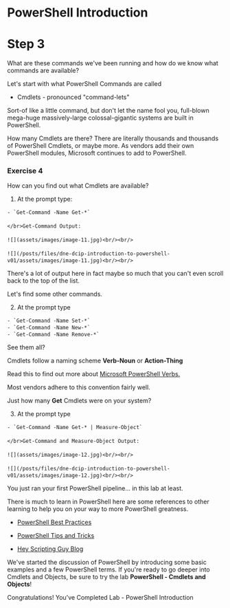 # PowerShell Introduction

# Step 3

What are these commands we've been running and how do we know what commands are available?

Let's start with what PowerShell Commands are called

  - Cmdlets - pronounced "command-lets"

  Sort-of like a little command, but don't let the name fool you, full-blown mega-huge massively-large colossal-gigantic systems are built in PowerShell.

How many Cmdlets are there? There are literally thousands and thousands of PowerShell Cmdlets, or maybe more. As vendors add their own PowerShell modules, Microsoft continues to add to PowerShell.

### Exercise 4

How can you find out what Cmdlets are available?

  1. At the prompt type:

    - `Get-Command -Name Get-*`

    </br>Get-Command Output:

    ![](assets/images/image-11.jpg)<br/><br/>

    ![](/posts/files/dne-dcip-introduction-to-powershell-v01/assets/images/image-11.jpg)<br/><br/>

  There's a lot of output here in fact maybe so much that you can't even scroll back to the top of the list.

  Let's find some other commands.

  2. At the prompt type

    - `Get-Command -Name Set-*`
    - `Get-Command -Name New-*`
    - `Get-Command -Name Remove-*`

  See them all?

  Cmdlets follow a naming scheme **Verb-Noun** or **Action-Thing**

  Read this to find out more about [Microsoft PowerShell Verbs.](https://msdn.microsoft.com/en-us/library/ms714428%28v=vs.85%29.aspx)

  Most vendors adhere to this convention fairly well.

  Just how many **Get** Cmdlets were on your system?

  3. At the prompt type

    - `Get-Command -Name Get-* | Measure-Object`

    </br>Get-Command and Measure-Object Output:

    ![](assets/images/image-12.jpg)<br/><br/>

    ![](/posts/files/dne-dcip-introduction-to-powershell-v01/assets/images/image-12.jpg)<br/><br/>

  You just ran your first PowerShell pipeline... in this lab at least.

There is much to learn in PowerShell here are some references to other learning to help you on your way to more PowerShell greatness.  

  - [PowerShell Best Practices](https://blogs.technet.microsoft.com/pstips/2014/06/17/powershell-scripting-best-practices/)

  - [PowerShell Tips and Tricks](https://powershell.org/category/tips-tricks/)

  - [Hey Scripting Guy Blog](https://blogs.technet.microsoft.com/heyscriptingguy/)

  We've started the discussion of PowerShell by introducing some basic examples and a few PowerShell terms. If you're ready to go deeper into Cmdlets and Objects, be sure to try the lab **PowerShell - Cmdlets and Objects**!

Congratulations! You've Completed Lab - PowerShell Introduction
